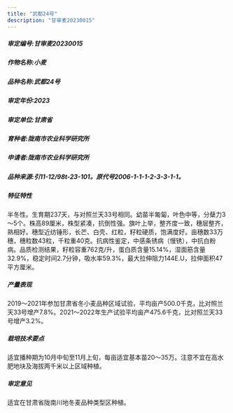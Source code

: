 ```yaml
---
title: "武都24号"
description: "甘审麦20230015"
---
```

##### 审定编号:甘审麦20230015

##### 作物名称:小麦

##### 品种名称:武都24号

##### 审定年份:2023

##### 审定单位:甘肃省

##### 育种者:陇南市农业科学研究所

##### 申请者:陇南市农业科学研究所

##### 品种来源:引11-12/98t-23-101。原代号2006-1-1-1-2-3-3-1-1。

##### 特征特性
半冬性。生育期237天，与对照兰天33号相同。幼苗半匍匐，叶色中等，分蘖力3～5个。株高89厘米，株型紧凑，抗倒性强。旗叶上举，整齐度一致，穗层整齐，熟相好。穗型近纺锤形，长芒、白壳、红粒，籽粒硬质，饱满度好。亩穗数33万穗，穗粒数43粒，千粒重40克。抗病性鉴定，中感条锈病（慢锈），中抗白粉病。品质检测结果，籽粒容重762克/升，蛋白质含量15.14%，湿面筋含量32.9%，稳定时间2.7分钟，吸水率59.3%，最大拉伸阻力144E.U，拉伸面积47平方厘米。

##### 产量表现
2019～2021年参加甘肃省冬小麦品种区域试验，平均亩产500.0千克，比对照兰天33号增产7.8%。2021～2022年生产试验平均亩产475.6千克，比对照兰天33号增产3.2%。

##### 栽培技术要点
适宜播种期为10月中旬至11月上旬，每亩适宜基本苗20～35万。注意不宜在高水肥地块及海拔两千米以上区域种植。

##### 审定意见
适宜在甘肃省陇南川地冬麦品种类型区种植。
